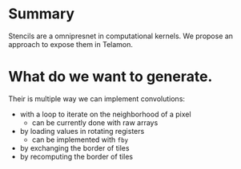 # Summary

Stencils are a omnipresnet in computational kernels. We propose an approach to expose them
in Telamon.

# What do we want to generate.

Their is multiple way we can implement convolutions:
- with a loop to iterate on the neighborhood of a pixel
  - can be currently done with raw arrays
- by loading values in rotating registers
  - can be implemented with `fby`
- by exchanging the border of tiles
- by recomputing the border of tiles
